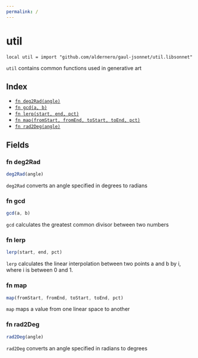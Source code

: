 ```yaml
---
permalink: /
---
```


# util

```jsonnet
local util = import "github.com/aldernero/gaul-jsonnet/util.libsonnet"
```

`util` contains common functions used in generative art

## Index

* [`fn deg2Rad(angle)`](#fn-deg2rad)
* [`fn gcd(a, b)`](#fn-gcd)
* [`fn lerp(start, end, pct)`](#fn-lerp)
* [`fn map(fromStart, fromEnd, toStart, toEnd, pct)`](#fn-map)
* [`fn rad2Deg(angle)`](#fn-rad2deg)

## Fields

### fn deg2Rad

```ts
deg2Rad(angle)
```

`deg2Rad` converts an angle specified in degrees to radians

### fn gcd

```ts
gcd(a, b)
```

`gcd` calculates the greatest common divisor between two numbers

### fn lerp

```ts
lerp(start, end, pct)
```

`lerp` calculates the linear interpolation between two points a and b by i, where i is between 0 and 1.

### fn map

```ts
map(fromStart, fromEnd, toStart, toEnd, pct)
```

`map` maps a value from one linear space to another

### fn rad2Deg

```ts
rad2Deg(angle)
```

`rad2Deg` converts an angle specified in radians to degrees